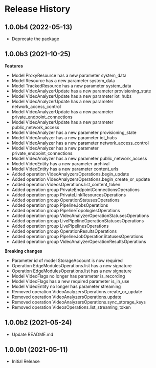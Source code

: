 # Release History

## 1.0.0b4 (2022-05-13)

- Deprecate the package

## 1.0.0b3 (2021-10-25)

**Features**

  - Model ProxyResource has a new parameter system_data
  - Model Resource has a new parameter system_data
  - Model TrackedResource has a new parameter system_data
  - Model VideoAnalyzerUpdate has a new parameter provisioning_state
  - Model VideoAnalyzerUpdate has a new parameter iot_hubs
  - Model VideoAnalyzerUpdate has a new parameter network_access_control
  - Model VideoAnalyzerUpdate has a new parameter private_endpoint_connections
  - Model VideoAnalyzerUpdate has a new parameter public_network_access
  - Model VideoAnalyzer has a new parameter provisioning_state
  - Model VideoAnalyzer has a new parameter iot_hubs
  - Model VideoAnalyzer has a new parameter network_access_control
  - Model VideoAnalyzer has a new parameter private_endpoint_connections
  - Model VideoAnalyzer has a new parameter public_network_access
  - Model VideoEntity has a new parameter archival
  - Model VideoEntity has a new parameter content_urls
  - Added operation VideoAnalyzersOperations.begin_update
  - Added operation VideoAnalyzersOperations.begin_create_or_update
  - Added operation VideosOperations.list_content_token
  - Added operation group PrivateEndpointConnectionsOperations
  - Added operation group PrivateLinkResourcesOperations
  - Added operation group OperationStatusesOperations
  - Added operation group PipelineJobsOperations
  - Added operation group PipelineTopologiesOperations
  - Added operation group VideoAnalyzerOperationStatusesOperations
  - Added operation group LivePipelineOperationStatusesOperations
  - Added operation group LivePipelinesOperations
  - Added operation group OperationResultsOperations
  - Added operation group PipelineJobOperationStatusesOperations
  - Added operation group VideoAnalyzerOperationResultsOperations

**Breaking changes**

  - Parameter id of model StorageAccount is now required
  - Operation EdgeModulesOperations.list has a new signature
  - Operation EdgeModulesOperations.list has a new signature
  - Model VideoFlags no longer has parameter is_recording
  - Model VideoFlags has a new required parameter is_in_use
  - Model VideoEntity no longer has parameter streaming
  - Removed operation VideoAnalyzersOperations.create_or_update
  - Removed operation VideoAnalyzersOperations.update
  - Removed operation VideoAnalyzersOperations.sync_storage_keys
  - Removed operation VideosOperations.list_streaming_token

## 1.0.0b2 (2021-05-24)
  - Update README.md

## 1.0.0b1 (2021-05-11)

* Initial Release